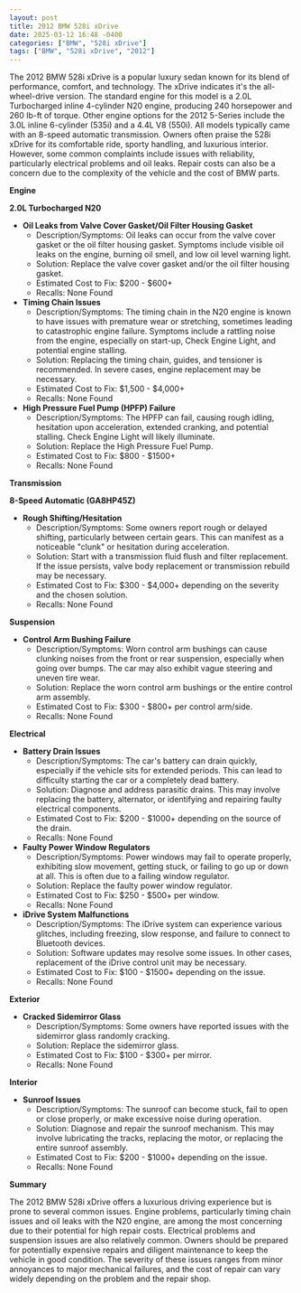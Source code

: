 ```yaml
---
layout: post
title: 2012 BMW 528i xDrive
date: 2025-03-12 16:48 -0400
categories: ["BMW", "528i xDrive"]
tags: ["BMW", "528i xDrive", "2012"]
---
```

The 2012 BMW 528i xDrive is a popular luxury sedan known for its blend of performance, comfort, and technology. The xDrive indicates it's the all-wheel-drive version. The standard engine for this model is a 2.0L Turbocharged inline 4-cylinder N20 engine, producing 240 horsepower and 260 lb-ft of torque. Other engine options for the 2012 5-Series include the 3.0L inline 6-cylinder (535i) and a 4.4L V8 (550i). All models typically came with an 8-speed automatic transmission. Owners often praise the 528i xDrive for its comfortable ride, sporty handling, and luxurious interior. However, some common complaints include issues with reliability, particularly electrical problems and oil leaks. Repair costs can also be a concern due to the complexity of the vehicle and the cost of BMW parts.

**Engine**

**2.0L Turbocharged N20**
* **Oil Leaks from Valve Cover Gasket/Oil Filter Housing Gasket**
    * Description/Symptoms: Oil leaks can occur from the valve cover gasket or the oil filter housing gasket. Symptoms include visible oil leaks on the engine, burning oil smell, and low oil level warning light.
    * Solution: Replace the valve cover gasket and/or the oil filter housing gasket.
    * Estimated Cost to Fix: $200 - $600+
    * Recalls: None Found
* **Timing Chain Issues**
    * Description/Symptoms: The timing chain in the N20 engine is known to have issues with premature wear or stretching, sometimes leading to catastrophic engine failure. Symptoms include a rattling noise from the engine, especially on start-up, Check Engine Light, and potential engine stalling.
    * Solution: Replacing the timing chain, guides, and tensioner is recommended. In severe cases, engine replacement may be necessary.
    * Estimated Cost to Fix: $1,500 - $4,000+
    * Recalls: None Found
* **High Pressure Fuel Pump (HPFP) Failure**
    * Description/Symptoms: The HPFP can fail, causing rough idling, hesitation upon acceleration, extended cranking, and potential stalling. Check Engine Light will likely illuminate.
    * Solution: Replace the High Pressure Fuel Pump.
    * Estimated Cost to Fix: $800 - $1500+
    * Recalls: None Found

**Transmission**

**8-Speed Automatic (GA8HP45Z)**
* **Rough Shifting/Hesitation**
    * Description/Symptoms: Some owners report rough or delayed shifting, particularly between certain gears. This can manifest as a noticeable "clunk" or hesitation during acceleration.
    * Solution:  Start with a transmission fluid flush and filter replacement. If the issue persists, valve body replacement or transmission rebuild may be necessary.
    * Estimated Cost to Fix: $300 - $4,000+ depending on the severity and the chosen solution.
    * Recalls: None Found

**Suspension**

* **Control Arm Bushing Failure**
    * Description/Symptoms:  Worn control arm bushings can cause clunking noises from the front or rear suspension, especially when going over bumps.  The car may also exhibit vague steering and uneven tire wear.
    * Solution: Replace the worn control arm bushings or the entire control arm assembly.
    * Estimated Cost to Fix: $300 - $800+ per control arm/side.
    * Recalls: None Found

**Electrical**

* **Battery Drain Issues**
    * Description/Symptoms:  The car's battery can drain quickly, especially if the vehicle sits for extended periods. This can lead to difficulty starting the car or a completely dead battery.
    * Solution: Diagnose and address parasitic drains. This may involve replacing the battery, alternator, or identifying and repairing faulty electrical components.
    * Estimated Cost to Fix: $200 - $1000+ depending on the source of the drain.
    * Recalls: None Found
* **Faulty Power Window Regulators**
    * Description/Symptoms: Power windows may fail to operate properly, exhibiting slow movement, getting stuck, or failing to go up or down at all. This is often due to a failing window regulator.
    * Solution: Replace the faulty power window regulator.
    * Estimated Cost to Fix: $250 - $500+ per window.
    * Recalls: None Found
* **iDrive System Malfunctions**
    * Description/Symptoms: The iDrive system can experience various glitches, including freezing, slow response, and failure to connect to Bluetooth devices.
    * Solution: Software updates may resolve some issues. In other cases, replacement of the iDrive control unit may be necessary.
    * Estimated Cost to Fix: $100 - $1500+ depending on the issue.
    * Recalls: None Found

**Exterior**

* **Cracked Sidemirror Glass**
    * Description/Symptoms: Some owners have reported issues with the sidemirror glass randomly cracking.
    * Solution: Replace the sidemirror glass.
    * Estimated Cost to Fix: $100 - $300+ per mirror.
    * Recalls: None Found

**Interior**

* **Sunroof Issues**
    * Description/Symptoms: The sunroof can become stuck, fail to open or close properly, or make excessive noise during operation.
    * Solution: Diagnose and repair the sunroof mechanism. This may involve lubricating the tracks, replacing the motor, or replacing the entire sunroof assembly.
    * Estimated Cost to Fix: $200 - $1000+ depending on the issue.
    * Recalls: None Found

**Summary**

The 2012 BMW 528i xDrive offers a luxurious driving experience but is prone to several common issues. Engine problems, particularly timing chain issues and oil leaks with the N20 engine, are among the most concerning due to their potential for high repair costs. Electrical problems and suspension issues are also relatively common. Owners should be prepared for potentially expensive repairs and diligent maintenance to keep the vehicle in good condition. The severity of these issues ranges from minor annoyances to major mechanical failures, and the cost of repair can vary widely depending on the problem and the repair shop.

